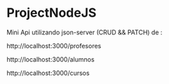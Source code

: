 # ProjectNodeJS
Mini Api utilizando json-server (CRUD && PATCH) de :

http://localhost:3000/profesores 

http://localhost:3000/alumnos   

http://localhost:3000/cursos
